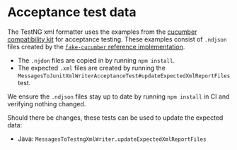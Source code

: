 # Acceptance test data

The TestNG xml formatter uses the examples from the [cucumber compatibility kit](https://github.com/cucumber/compatibility-kit)
for acceptance testing. These examples consist of `.ndjson` files created by
the [`fake-cucumber` reference implementation](https://github.com/cucumber/fake-cucumber).

* The `.njdon` files are copied in by running `npm install`.
* The expected `.xml` files are created by running the
  `MessagesToJunitXmlWriterAcceptanceTest#updateExpectedXmlReportFiles` test.

We ensure the `.ndjson` files stay up to date by running `npm install` in CI
and verifying nothing changed.

Should there be changes, these tests can be used to update the expected data:
 * Java: `MessagesToTestngXmlWriter.updateExpectedXmlReportFiles`
